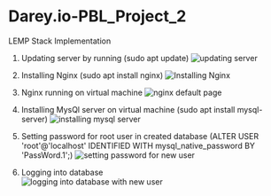# Darey.io-PBL_Project_2
LEMP Stack Implementation 

1.  Updating server by running (sudo apt update) 
 ![updating server](https://user-images.githubusercontent.com/101065505/197029031-8573433c-aa8e-46e1-8b19-fe973378f465.png)

1.  Installing Nginx (sudo apt install nginx)
 ![Installing Nginx](https://user-images.githubusercontent.com/101065505/197029501-c7859ce1-8627-46be-bc43-c2e64f9b7f64.png)  

1.  Nginx running on virtual machine 
 ![nginx default page](https://user-images.githubusercontent.com/101065505/197031416-8afb08f2-7bf1-4629-8b78-4df67f7f9b2b.png)

1.  Installing MysQl server on virtual machine (sudo apt install mysql-server)
 ![installing mysql server](https://user-images.githubusercontent.com/101065505/197031819-7daa3899-836a-4c7b-8f9f-7cd0cffd2e5e.png)

1.  Setting password for root user in created database (ALTER USER 'root'@'localhost' IDENTIFIED WITH mysql_native_password BY 'PassWord.1';)
 ![setting password for new user](https://user-images.githubusercontent.com/101065505/197032623-3571b0cb-c828-424c-9b10-43a943da2f0b.png)
 
1.  Logging into database    
 ![logging into database with new user](https://user-images.githubusercontent.com/101065505/197034537-7e0ea6d3-de4d-477b-9e50-0f95fdc08886.png)
 
 
 
 
 
 
 
 
 
 
 
 
 
 
 
 
 
 
